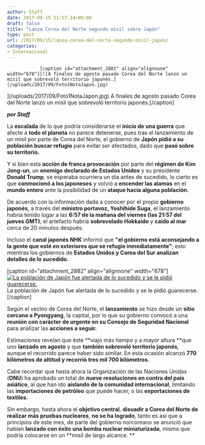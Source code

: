 ```yaml
---
author: Staff
date: 2017-09-15 11:57:14+00:00
draft: false
title: "Lanza Corea del Norte segundo misil sobre Japón"
type: post
url: /2017/09/15/lanza-corea-del-norte-segundo-misil-japon/
categories:
- Internacional
---
```



				[caption id="attachment_2881" align="alignnone" width="678"][![A finales de agosto pasado Corea del Norte lanzó un misil que sobrevoló territorio japonés.](/uploads/2017/09/Foto1NotaJapon.jpg)
](/uploads/2017/09/Foto1NotaJapon.jpg) A finales de agosto pasado Corea del Norte lanzó un misil que sobrevoló territorio japonés.[/caption]

_**por Staff**_

La **escalada** de lo que podría considerarse el **inicio de una guerra** que afecte a **todo el planeta** no parece detenerse, pues tras el lanzamiento de un misil por parte de Corea del Norte, el gobierno de **Japón pidió a su población buscar refugio** para evitar ser afectados, dado que **pasó sobre su territorio.**

Y si bien esta **acción de franca provocación** por parte del **régimen de Kim Jong-un**, un **enemigo declarado de Estados Unidos** y su presidente **Donald Trump**, se esperaba ocurriera un día antes de sucedido, lo cierto es que **conmocionó a los japoneses** y volvió a **encender las alamas** en el **mundo entero** ante la posibilidad de un **ataque hacia alguna población.**

De acuerdo con la información dada a conocer por el propio **gobierno japonés**, a través del **ministro portavoz, Yoshihide Suga**, el lanzamiento habría tenido lugar a las **6:57 de la mañana del viernes (las 21:57 del jueves GMT)**; el artefacto habría **sobrevolado Hokkaido** y **caído al mar** cerca de 20 minutos después.

Incluso el **canal japonés NHK** informó que **"el gobierno está aconsejando a la gente que esté en exteriores que se refugie inmediatamente"**; esto mientras los gobiernos de **Estados Unidos y Corea del Sur analizan detalles de lo sucedido.**

[caption id="attachment_2882" align="alignnone" width="678"][![La población de Japón fue alertada de lo sucedido y se le pidió guarecerse.](/uploads/2017/09/Foto2NotaJapon.jpg)
](/uploads/2017/09/Foto2NotaJapon.jpg) La población de Japón fue alertada de lo sucedido y se le pidió guarecerse.[/caption]

Según el vecino de Corea del Norte, el **lanzamiento** se hizo desde un **sitio cercano a Pyongyang**, la capital, por lo que su gobierno convocó a una **reunión con carácter de urgente en su Consejo de Seguridad Nacional** para analizar las **acciones a seguir.**

Estimaciones revelan que éste **viajo más tiempo y a mayor altura **que uno **lanzado en agosto** y que **también sobrevoló territorio japonés**, aunque el recorrido parece haber sido similar. En esta ocasión alcanzó **770 kilómetros de altitud y recorrió tres mil 700 kilómetros.**

Cabe recordar que hasta ahora la Organización de las Naciones Unidas (**ONU**) ha aprobado un total de **nueve resoluciones en contra del país asiático**, al que han ido **aislando de la comunidad internacional**, limitando las **importaciones de petróleo** que puede hacer, o las **exportaciones de textiles.**

Sin embargo, hasta ahora el **objetivo central**, **disuadir a Corea del Norte de realizar más pruebas nucleares**, **no se ha logrado**, tanto es así que a principios de este mes, de parte del gobierno norcoreano se anunció que habían **lanzado con éxito una bomba nuclear miniaturizada**, misma que podría colocarse en un **misil de largo alcance. **		
